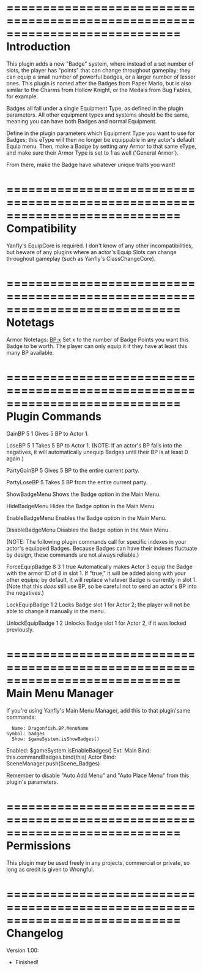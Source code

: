 ============================================================================
Introduction
============================================================================

This plugin adds a new "Badge" system, where instead of a set number
of slots, the player has "points" that can change throughout gameplay;
they can equip a small number of powerful badges, or a larger number
of lesser ones. This plugin is named after the Badges from Paper Mario,
but is also similar to the Charms from Hollow Knight, or the Medals from
Bug Fables, for example.

Badges all fall under a single Equipment Type, as defined in the plugin
parameters. All other equipment types and systems should be the same,
meaning you can have both Badges and normal Equipment.

Define in the plugin parameters which Equipment Type you want to use for
Badges; this eType will then no longer be equippable in any actor's
default Equip menu. Then, make a Badge by setting any Armor to that
same eType, and make sure their Armor Type is set to 1 as well ('General
Armor').

From there, make the Badge have whatever unique traits you want!

============================================================================
Compatibility
============================================================================

Yanfly's EquipCore is required. I don't know of any other incompatibilities,
but beware of any plugins where an actor's Equip Slots can change
throughout gameplay (such as Yanfly's ClassChangeCore). 

============================================================================
Notetags
============================================================================

Armor Notetags:
    <BP:x>
    Set x to the number of Badge Points you want this Badge to be worth.
    The player can only equip it if they have at least this many BP
    available.

============================================================================
Plugin Commands
============================================================================

GainBP 5 1
    Gives 5 BP to Actor 1.

LoseBP 5 1
    Takes 5 BP to Actor 1. (NOTE: If an actor's BP falls into the
    negatives, it will automatically unequip Badges until their
    BP is at least 0 again.)

PartyGainBP 5
    Gives 5 BP to the entire current party.

PartyLoseBP 5
    Takes 5 BP from the entire current party.

ShowBadgeMenu
    Shows the Badge option in the Main Menu.

HideBadgeMenu
    Hides the Badge option in the Main Menu.

EnableBadgeMenu
    Enables the Badge option in the Main Menu.

DisableBadgeMenu
    Disables the Badge option in the Main Menu.

(NOTE: The following plugin commands call for specific indexes in your
actor's equipped Badges. Because Badges can have their indexes
fluctuate by design, these commands are not always reliable.)

ForceEquipBadge 8 3 1 true
    Automatically makes Actor 3 equip the Badge with the armor ID of 8
    in slot 1. If "true," it will be added along with your other equips;
    by default, it will replace whatever Badge is currently in slot 1.
    (Note that this *does* still use BP, so be careful not to send an
    actor's BP into the negatives.)

LockEquipBadge 1 2
    Locks Badge slot 1 for Actor 2; the player will not be able to
    change it manually in the menu.

UnlockEquipBadge 1 2
    Unlocks Badge slot 1 for Actor 2, if it was locked previously.

============================================================================
Main Menu Manager
============================================================================

If you're using Yanfly's Main Menu Manager, add this to that plugin'same
commands:

      Name: Dragonfish.BP.MenuName
    Symbol: badges
      Show: $gameSystem.isShowBadges()
   Enabled: $gameSystem.isEnableBadges()
       Ext: 
 Main Bind: this.commandBadges.bind(this)
Actor Bind: SceneManager.push(Scene_Badges)

Remember to disable "Auto Add Menu" and "Auto Place Menu" from this
plugin's parameters.

============================================================================
Permissions
============================================================================

This plugin may be used freely in any projects, commercial or private, so
long as credit is given to Wrongful.

============================================================================
Changelog
============================================================================

Version 1.00:
- Finished!
